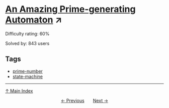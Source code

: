 # [An Amazing Prime-generating Automaton](https://projecteuler.net/problem=308) ↗️

Difficulty rating: 60%

Solved by: 843 users
## Tags

- [prime-number](../tags/prime-number.md)
- [state-machine](../tags/state-machine.md)



---

[↑ Main Index](../README.md)


<div align=center><a href='307.md'>← Previous</a> &nbsp;&nbsp; &nbsp;&nbsp;  <a href='309.md'>Next →</a></div>
